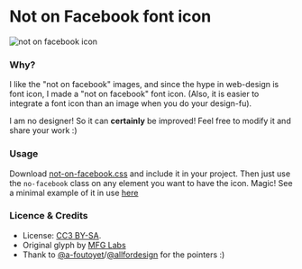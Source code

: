 # Not on Facebook font icon

![not on facebook icon](https://raw.github.com/Mayeu/not-on-facebook-icon/master/not-on-facebook.png)

### Why?

I like the "not on facebook" images, and since the hype in web-design is
font icon, I made a "not on facebook" font icon. (Also, it is easier to integrate
a font icon than an image when you do your design-fu).

I am no designer! So it can **certainly** be improved! Feel free to modify it and
share your work :)

### Usage

Download [not-on-facebook.css](not-on-facebook.css) and include it in your project. Then just use the `no-facebook` class on any element you want to have the icon. Magic! See a minimal example of it in use [here](index.html)

### Licence & Credits

- License: [CC3 BY-SA](http://creativecommons.org/licenses/by/3.0/deed.en).
- Original glyph by [MFG Labs](http://mfglabs.github.io/mfglabs-iconset/)
- Thank to [@a-foutoyet](https://github.com/a-foutoyet)/[@allfordesign](https://twitter.com/allfordesign) for the pointers :)
